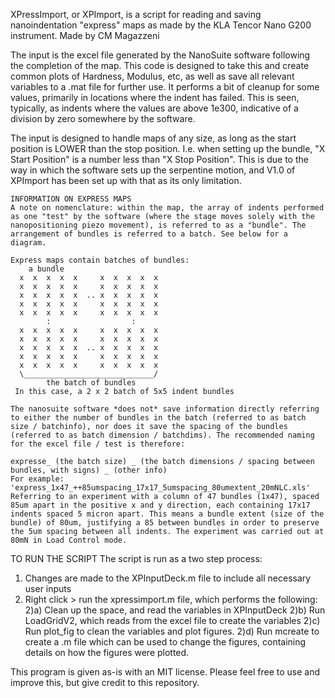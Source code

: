 XPressImport, or XPImport, is a script for reading and saving nanoindentation "express" maps as made by the KLA Tencor Nano G200 instrument. 
Made by CM Magazzeni 

The input is the excel file generated by the NanoSuite software following the completion of the map. This code is designed to take this and create common plots of Hardness, Modulus, etc, as well as save all relevant variables to a .mat file for further use. It performs a bit of cleanup for some values, primarily in locations where the indent has failed. This is seen, typically, as indents where the values are above 1e300, indicative of a division by zero somewhere by the software. 

The input is designed to handle maps of any size, as long as the start position is LOWER than the stop position. I.e. when setting up the bundle, "X Start Position" is a number less than "X Stop Position". This is due to the way in which the software sets up the serpentine motion, and V1.0 of XPImport has been set up with that as its only limitation. 
~~~~~~~~~~~~~~~~~~~~~~~~~~~~~~
INFORMATION ON EXPRESS MAPS
A note on nomenclature: within the map, the array of indents performed as one "test" by the software (where the stage moves solely with the nanopositioning piezo movement), is referred to as a "bundle". The arrangement of bundles is referred to a batch. See below for a diagram. 

Express maps contain batches of bundles:
    a bundle
  x  x  x  x  x     x  x  x  x  x 
  x  x  x  x  x     x  x  x  x  x 
  x  x  x  x  x  .. x  x  x  x  x 
  x  x  x  x  x     x  x  x  x  x 
  x  x  x  x  x     x  x  x  x  x 
        :                  :
  x  x  x  x  x     x  x  x  x  x 
  x  x  x  x  x     x  x  x  x  x 
  x  x  x  x  x  .. x  x  x  x  x 
  x  x  x  x  x     x  x  x  x  x 
  x  x  x  x  x     x  x  x  x  x 
  \_____________________________/
        the batch of bundles
 In this case, a 2 x 2 batch of 5x5 indent bundles
 
The nanosuite software *does not* save information directly referring to either the number of bundles in the batch (referred to as batch size / batchinfo), nor does it save the spacing of the bundles (referred to as batch dimension / batchdims). The recommended naming for the excel file / test is therefore: 

expresse_ (the batch size) _ (the batch dimensions / spacing between bundles, with signs) _ (other info)
For example: 
'express_1x47_++85umspacing_17x17_5umspacing_80umextent_20mNLC.xls'
Referring to an experiment with a column of 47 bundles (1x47), spaced 85um apart in the positive x and y direction, each containing 17x17 indents spaced 5 micron apart. This means a bundle extent (size of the bundle) of 80um, justifying a 85 between bundles in order to preserve the 5um spacing between all indents. The experiment was carried out at 80mN in Load Control mode. 

~~~~~~~~~~~~~~~~~~~~~~~~~~~~~~~~~~~~~~~~~~~~~~~
TO RUN THE SCRIPT
The script is run as a two step process: 
1) Changes are made to the XPInputDeck.m file to include all necessary user inputs
2) Right click > run the xpressimport.m file, which performs the following: 
2)a) Clean up the space, and read the variables in XPInputDeck
2)b) Run LoadGridV2, which reads from the excel file to create the variables
2)c) Run plot_fig to clean the variables and plot figures. 
2)d) Run mcreate to create a .m file which can be used to change the figures, containing details on how the figures were plotted.


This program is given as-is with an MIT license. Please feel free to use and improve this, but give credit to this repository. 
